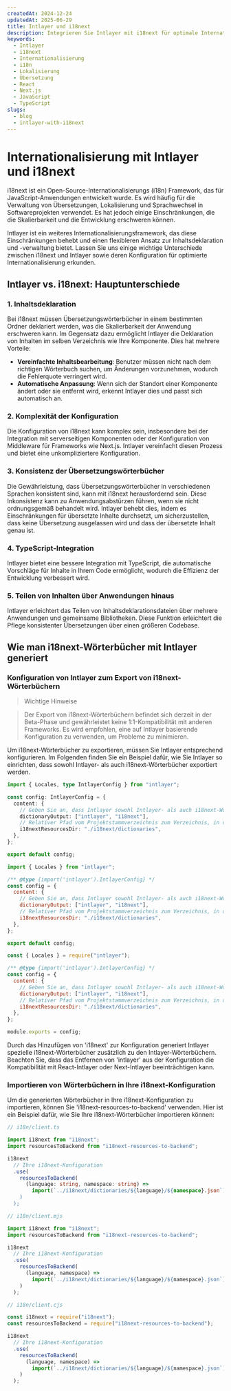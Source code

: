 ```yaml
---
createdAt: 2024-12-24
updatedAt: 2025-06-29
title: Intlayer und i18next
description: Integrieren Sie Intlayer mit i18next für optimale Internationalisierung. Vergleichen Sie die beiden Frameworks und lernen Sie, wie Sie sie zusammen konfigurieren.
keywords:
  - Intlayer
  - i18next
  - Internationalisierung
  - i18n
  - Lokalisierung
  - Übersetzung
  - React
  - Next.js
  - JavaScript
  - TypeScript
slugs:
  - blog
  - intlayer-with-i18next
---
```


# Internationalisierung mit Intlayer und i18next

i18next ist ein Open-Source-Internationalisierungs (i18n) Framework, das für JavaScript-Anwendungen entwickelt wurde. Es wird häufig für die Verwaltung von Übersetzungen, Lokalisierung und Sprachwechsel in Softwareprojekten verwendet. Es hat jedoch einige Einschränkungen, die die Skalierbarkeit und die Entwicklung erschweren können.

Intlayer ist ein weiteres Internationalisierungsframework, das diese Einschränkungen behebt und einen flexibleren Ansatz zur Inhaltsdeklaration und -verwaltung bietet. Lassen Sie uns einige wichtige Unterschiede zwischen i18next und Intlayer sowie deren Konfiguration für optimierte Internationalisierung erkunden.

## Intlayer vs. i18next: Hauptunterschiede

### 1. Inhaltsdeklaration

Bei i18next müssen Übersetzungswörterbücher in einem bestimmten Ordner deklariert werden, was die Skalierbarkeit der Anwendung erschweren kann. Im Gegensatz dazu ermöglicht Intlayer die Deklaration von Inhalten im selben Verzeichnis wie Ihre Komponente. Dies hat mehrere Vorteile:

- **Vereinfachte Inhaltsbearbeitung**: Benutzer müssen nicht nach dem richtigen Wörterbuch suchen, um Änderungen vorzunehmen, wodurch die Fehlerquote verringert wird.
- **Automatische Anpassung**: Wenn sich der Standort einer Komponente ändert oder sie entfernt wird, erkennt Intlayer dies und passt sich automatisch an.

### 2. Komplexität der Konfiguration

Die Konfiguration von i18next kann komplex sein, insbesondere bei der Integration mit serverseitigen Komponenten oder der Konfiguration von Middleware für Frameworks wie Next.js. Intlayer vereinfacht diesen Prozess und bietet eine unkompliziertere Konfiguration.

### 3. Konsistenz der Übersetzungswörterbücher

Die Gewährleistung, dass Übersetzungswörterbücher in verschiedenen Sprachen konsistent sind, kann mit i18next herausfordernd sein. Diese Inkonsistenz kann zu Anwendungsabstürzen führen, wenn sie nicht ordnungsgemäß behandelt wird. Intlayer behebt dies, indem es Einschränkungen für übersetzte Inhalte durchsetzt, um sicherzustellen, dass keine Übersetzung ausgelassen wird und dass der übersetzte Inhalt genau ist.

### 4. TypeScript-Integration

Intlayer bietet eine bessere Integration mit TypeScript, die automatische Vorschläge für Inhalte in Ihrem Code ermöglicht, wodurch die Effizienz der Entwicklung verbessert wird.

### 5. Teilen von Inhalten über Anwendungen hinaus

Intlayer erleichtert das Teilen von Inhaltsdeklarationsdateien über mehrere Anwendungen und gemeinsame Bibliotheken. Diese Funktion erleichtert die Pflege konsistenter Übersetzungen über einen größeren Codebase.

## Wie man i18next-Wörterbücher mit Intlayer generiert

### Konfiguration von Intlayer zum Export von i18next-Wörterbüchern

> Wichtige Hinweise

> Der Export von i18next-Wörterbüchern befindet sich derzeit in der Beta-Phase und gewährleistet keine 1:1-Kompatibilität mit anderen Frameworks. Es wird empfohlen, eine auf Intlayer basierende Konfiguration zu verwenden, um Probleme zu minimieren.

Um i18next-Wörterbücher zu exportieren, müssen Sie Intlayer entsprechend konfigurieren. Im Folgenden finden Sie ein Beispiel dafür, wie Sie Intlayer so einrichten, dass sowohl Intlayer- als auch i18next-Wörterbücher exportiert werden.

```typescript fileName="intlayer.config.ts" codeFormat="typescript"
import { Locales, type IntlayerConfig } from "intlayer";

const config: IntlayerConfig = {
  content: {
    // Geben Sie an, dass Intlayer sowohl Intlayer- als auch i18next-Wörterbücher exportieren wird
    dictionaryOutput: ["intlayer", "i18next"],
    // Relativer Pfad vom Projektstammverzeichnis zum Verzeichnis, in das die i18n-Wörterbücher exportiert werden
    i18nextResourcesDir: "./i18next/dictionaries",
  },
};

export default config;
```

```javascript fileName="intlayer.config.mjs" codeFormat="esm"
import { Locales } from "intlayer";

/** @type {import('intlayer').IntlayerConfig} */
const config = {
  content: {
    // Geben Sie an, dass Intlayer sowohl Intlayer- als auch i18next-Wörterbücher exportieren wird
    dictionaryOutput: ["intlayer", "i18next"],
    // Relativer Pfad vom Projektstammverzeichnis zum Verzeichnis, in das die i18n-Wörterbücher exportiert werden
    i18nextResourcesDir: "./i18next/dictionaries",
  },
};

export default config;
```

```javascript fileName="intlayer.config.cjs" codeFormat="commonjs"
const { Locales } = require("intlayer");

/** @type {import('intlayer').IntlayerConfig} */
const config = {
  content: {
    // Geben Sie an, dass Intlayer sowohl Intlayer- als auch i18next-Wörterbücher exportieren wird
    dictionaryOutput: ["intlayer", "i18next"],
    // Relativer Pfad vom Projektstammverzeichnis zum Verzeichnis, in das die i18n-Wörterbücher exportiert werden
    i18nextResourcesDir: "./i18next/dictionaries",
  },
};

module.exports = config;
```

Durch das Hinzufügen von 'i18next' zur Konfiguration generiert Intlayer spezielle i18next-Wörterbücher zusätzlich zu den Intlayer-Wörterbüchern. Beachten Sie, dass das Entfernen von 'intlayer' aus der Konfiguration die Kompatibilität mit React-Intlayer oder Next-Intlayer beeinträchtigen kann.

### Importieren von Wörterbüchern in Ihre i18next-Konfiguration

Um die generierten Wörterbücher in Ihre i18next-Konfiguration zu importieren, können Sie 'i18next-resources-to-backend' verwenden. Hier ist ein Beispiel dafür, wie Sie Ihre i18next-Wörterbücher importieren können:

```typescript fileName="i18n/client.ts" codeFormat="typescript"
// i18n/client.ts

import i18next from "i18next";
import resourcesToBackend from "i18next-resources-to-backend";

i18next
  // Ihre i18next-Konfiguration
  .use(
    resourcesToBackend(
      (language: string, namespace: string) =>
        import(`../i18next/dictionaries/${language}/${namespace}.json`)
    )
  );
```

```javascript fileName="i18n/client.mjs" codeFormat="esm"
// i18n/client.mjs

import i18next from "i18next";
import resourcesToBackend from "i18next-resources-to-backend";

i18next
  // Ihre i18next-Konfiguration
  .use(
    resourcesToBackend(
      (language, namespace) =>
        import(`../i18next/dictionaries/${language}/${namespace}.json`)
    )
  );
```

```javascript fileName="i18n/client.cjs" codeFormat="commonjs"
// i18n/client.cjs

const i18next = require("i18next");
const resourcesToBackend = require("i18next-resources-to-backend");

i18next
  // Ihre i18next-Konfiguration
  .use(
    resourcesToBackend(
      (language, namespace) =>
        import(`../i18next/dictionaries/${language}/${namespace}.json`)
    )
  );
```
